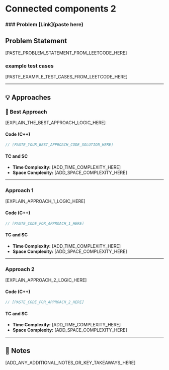 # Connected components 2

### ### Problem [Link](paste here)

## Problem Statement

[PASTE_PROBLEM_STATEMENT_FROM_LEETCODE_HERE]

### example test cases

[PASTE_EXAMPLE_TEST_CASES_FROM_LEETCODE_HERE]

---
## 💡 Approaches

### 📌 Best Approach 
[EXPLAIN_THE_BEST_APPROACH_LOGIC_HERE]
#### Code (C++)
```cpp
// [PASTE_YOUR_BEST_APPROACH_CODE_SOLUTION_HERE]

```
#### TC and SC
- **Time Complexity:** [ADD_TIME_COMPLEXITY_HERE]
- **Space Complexity:** [ADD_SPACE_COMPLEXITY_HERE]

---

### Approach 1
[EXPLAIN_APPROACH_1_LOGIC_HERE]
#### Code (C++)
```cpp
// [PASTE_CODE_FOR_APPROACH_1_HERE]

```
#### TC and SC
- **Time Complexity:** [ADD_TIME_COMPLEXITY_HERE]
- **Space Complexity:** [ADD_SPACE_COMPLEXITY_HERE]

---

### Approach 2
[EXPLAIN_APPROACH_2_LOGIC_HERE]
#### Code (C++)
```cpp
// [PASTE_CODE_FOR_APPROACH_2_HERE]

```
#### TC and SC
- **Time Complexity:** [ADD_TIME_COMPLEXITY_HERE]
- **Space Complexity:** [ADD_SPACE_COMPLEXITY_HERE]

---

## 📝 Notes

[ADD_ANY_ADDITIONAL_NOTES_OR_KEY_TAKEAWAYS_HERE]
